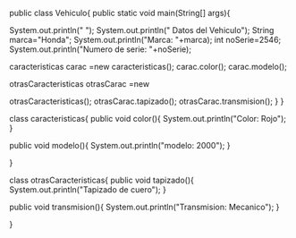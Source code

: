 public class Vehiculo{
public static void main(String[] args){

System.out.println(" ");
System.out.println("           Datos del Vehiculo");
String marca="Honda";
System.out.println("Marca: "+marca);
int noSerie=2546;
System.out.println("Numero de serie: "+noSerie);

caracteristicas carac =new caracteristicas();
carac.color();
carac.modelo();

otrasCaracteristicas otrasCarac =new 

otrasCaracteristicas();
otrasCarac.tapizado();
otrasCarac.transmision();
}
}




class caracteristicas{
public void color(){
System.out.println("Color: Rojo");
}

public void modelo(){
System.out.println("modelo: 2000");
}

}


class otrasCaracteristicas{
public void tapizado(){
System.out.println("Tapizado de cuero");
}

public void transmision(){
System.out.println("Transmision: Mecanico");
}

}
